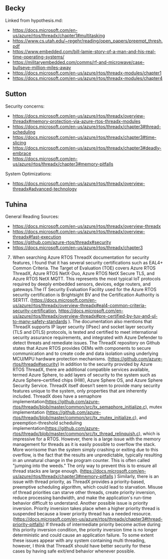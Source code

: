 ## Becky
Linked from hypothesis.md:
* https://docs.microsoft.com/en-us/azure/rtos/threadx/chapter1#multitasking
* https://www.cs.utah.edu/~regehr/reading/open_papers/preempt_thresh.pdf
* https://www.embedded.com/bill-lamie-story-of-a-man-and-his-real-time-operating-systems/
* https://militaryembedded.com/comms/rf-and-microwave/case-bullseye-million-miles-away
* https://docs.microsoft.com/en-us/azure/rtos/threadx-modules/chapter1
* https://docs.microsoft.com/en-us/azure/rtos/threadx-modules/chapter4
## Sutton
Security concerns:
* https://docs.microsoft.com/en-us/azure/rtos/threadx/overview-threadx#memory-protection-via-azure-rtos-threadx-modules
* https://docs.microsoft.com/en-us/azure/rtos/threadx/chapter3#thread-scheduling
* https://docs.microsoft.com/en-us/azure/rtos/threadx/chapter3#time-slicing
* https://docs.microsoft.com/en-us/azure/rtos/threadx/chapter3#deadly-embrace
* https://docs.microsoft.com/en-us/azure/rtos/threadx/chapter3#memory-pitfalls

System Optimizations:
* https://docs.microsoft.com/en-us/azure/rtos/threadx/overview-threadx#advanced-technology

## Tuhina
General Reading Sources:  
* https://docs.microsoft.com/en-us/azure/rtos/threadx/overview-threadx  
* https://docs.microsoft.com/en-us/azure/rtos/threadx/overview-threadx#fast-execution  
* https://github.com/azure-rtos/threadx#security  
* https://docs.microsoft.com/en-us/azure/rtos/threadx/chapter3  

7. When searching Azure RTOS ThreadX documentation for security features, I found that it has several security certifications such as EAL4+ Common Criteria. The Target of Evaluation (TOE) covers Azure RTOS ThreadX, Azure RTOS NetX-Duo, Azure RTOS NetX Secure TLS, and Azure RTOS NetX MQTT. This represents the most typical IoT protocols required by deeply embedded sensors, devices, edge routers, and gateways.The IT Security Evaluation Facility used for the Azure RTOS security certification is Brightsight BV and the Certification Authority is SERTIT. (https://docs.microsoft.com/en-us/azure/rtos/threadx/overview-threadx#eal4-common-criteria-security-certification, https://docs.microsoft.com/en-us/azure/rtos/threadx/overview-threadx#pre-certified-by-tuv-and-ul-to-many-safety-standards ). The documentation also mentions that ThreadX supports IP layer security (IPsec) and socket layer security (TLS and DTLS) protocols, is tested and certified to meet international security assurance requirements, and integrated with Azure Defender to detect threats and remediate issues.
The ThreadX repository on Github states that Azure RTOS provides OEMs with components to secure communication and to create code and data isolation using underlying MCU/MPU hardware protection mechanisms. (https://github.com/azure-rtos/threadx#security)
In addition to the security provided by Azure RTOS ThreadX, there are additional compatible services available, termed Azure Sphere, to add layers of security to the system such as Azure Sphere–certified chips (HW), Azure Sphere OS, and Azure Sphere Security Service. 
ThreadX itself doesn’t seem to provide many security features unique to the system, only properties that are inherently included. ThreadX does have a semaphore implementation(https://github.com/azure-rtos/threadx/blob/master/common/src/tx_semaphore_initialize.c), mutex implementation (https://github.com/azure-rtos/threadx/blob/master/common/src/tx_mutex_initialize.c), and preemption-threshold scheduling implementation(https://github.com/azure-rtos/threadx/blob/master/common/src/tx_thread_relinquish.c), which is impressive for a RTOS. 
However, there is a large issue with the memory management for threads as it is easily possible to overflow the stack. More worrisome than the system simply crashing or exiting due to this overflow, is the fact that the results are unpredictable, typically resulting  in an unnatural change in the program counter. This is often called "jumping into the weeds." The only way to prevent this is to ensure all thread stacks are large enough. (https://docs.microsoft.com/en-us/azure/rtos/threadx/chapter3#memory-pitfalls ) Similarly, there is an issue with thread priority, as ThreadX provides a priority-based, preemptive scheduling algorithm, which could lead to starvation. Misuse of thread priorities can starve other threads, create priority inversion, reduce processing bandwidth, and make the application's run-time behavior difficult to understand. Another possible issue is priority inversion. Priority inversion takes place when a higher priority thread is suspended because a lower priority thread has a needed resource. (https://docs.microsoft.com/en-us/azure/rtos/threadx/chapter3#thread-priority-pitfalls) If threads of intermediate priority become active during this priority inversion condition, the priority inversion time is no longer deterministic and could cause an application failure. To some extent these issues appear with any system containing multi threading, however, I think that ThreadX should have better security for these cases by having safe exit/end behavior whenever possible.  

